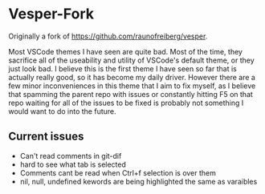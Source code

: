 # Vesper-Fork

Originally a fork of https://github.com/raunofreiberg/vesper.

Most VSCode themes I have seen are quite bad. Most of the time, they sacrifice all of the useability and utility of VSCode's default theme, or they just look bad. I believe this is the first theme I have seen so far that is actually really good, so it has become my daily driver. However there are a few minor inconveniences in this theme that I aim to fix myself, as I believe that spamming the parent repo with issues or constantly hitting F5 on that repo waiting for all of the issues to be fixed is probably not something I would want to do into the future.

## Current issues

- Can't read comments in git-dif
- hard to see what tab is selected
- Comments cant be read when Ctrl+f selection is over them
- nil, null, undefined kewords are being highlighted the same as varaibles
